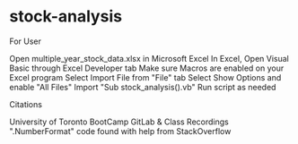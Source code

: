 # stock-analysis

For User

Open multiple_year_stock_data.xlsx in Microsoft Excel 
In Excel, Open Visual Basic through Excel Developer tab 
Make sure Macros are enabled on your Excel program
Select Import File from "File" tab
Select Show Options and enable "All Files"
Import "Sub stock_analysis().vb"
Run script as needed

Citations

University of Toronto BootCamp GitLab & Class Recordings
".NumberFormat" code found with help from StackOverflow 



